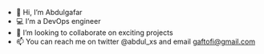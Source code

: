 - 👋 Hi, I’m Abdulgafar
- 💻 I’m a DevOps engineer
- 💞️ I’m looking to collaborate on exciting projects
- 📫 You can reach me on twitter @abdul_xs and email gaftofi@gmail.com

<!---
abdulxs/abdulxs is a ✨ special ✨ repository because its `README.md` (this file) appears on your GitHub profile.
You can click the Preview link to take a look at your changes.
--->
